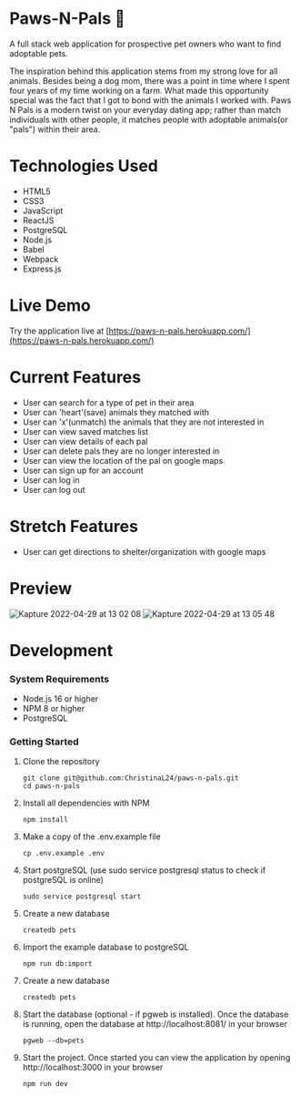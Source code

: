 # Paws-N-Pals 🐾

A full stack web application for prospective pet owners who want to find adoptable pets.

The inspiration behind this application stems from my strong love for all animals. Besides being a dog mom, there was a point in time where I spent four years of my time working on a farm. What made this opportunity special was the fact that I got to bond with the animals I worked with. Paws N Pals is a modern twist on your everyday dating app; rather than match individuals with other people, it matches people with adoptable animals(or "pals") within their area. 

# Technologies Used
- HTML5
- CSS3
- JavaScript
- ReactJS
- PostgreSQL
- Node.js
- Babel
- Webpack
- Express.js

# Live Demo

Try the application live at [https://paws-n-pals.herokuapp.com/](https://paws-n-pals.herokuapp.com/)

# Current Features
- User can search for a type of pet in their area
- User can 'heart'(save) animals they matched with
- User can 'x'(unmatch) the animals that they are not interested in
- User can view saved matches list
- User can view details of each pal
- User can delete pals they are no longer interested in
- User can view the location of the pal on google maps
- User can sign up for an account
- User can log in
- User can log out

# Stretch Features
- User can get directions to shelter/organization with google maps

# Preview
![Kapture 2022-04-29 at 13 02 08](https://user-images.githubusercontent.com/97194651/166062154-c2be8159-b142-4b54-b282-7ef03c4c58b8.gif)
![Kapture 2022-04-29 at 13 05 48](https://user-images.githubusercontent.com/97194651/166062162-76217fd8-6a0c-4d0d-84b8-4050a78830a3.gif)

# Development

### System Requirements
- Node.js 16 or higher
- NPM 8 or higher
- PostgreSQL

### Getting Started

1. Clone the repository

    ```shell
    git clone git@github.com:ChristinaL24/paws-n-pals.git
    cd paws-n-pals
    ```

2. Install all dependencies with NPM

    ```shell
    npm install
    ```

3. Make a copy of the .env.example file

    ```shell
    cp .env.example .env
    ```

4. Start postgreSQL (use sudo service postgresql status to check if postgreSQL is online)

    ```shell
    sudo service postgresql start
    ```
  
5. Create a new database

    ```shell
    createdb pets
    ```

6. Import the example database to postgreSQL

    ```shell
    npm run db:import
    ```
    
7. Create a new database

    ```shell
    createdb pets
    ```

8. Start the database (optional - if pgweb is installed). Once the database is running, open the database at http://localhost:8081/ in your browser

    ```shell
    pgweb --db=pets
    ```
    
9. Start the project. Once started you can view the application by opening http://localhost:3000 in your browser

    ```shell
    npm run dev
    ```
